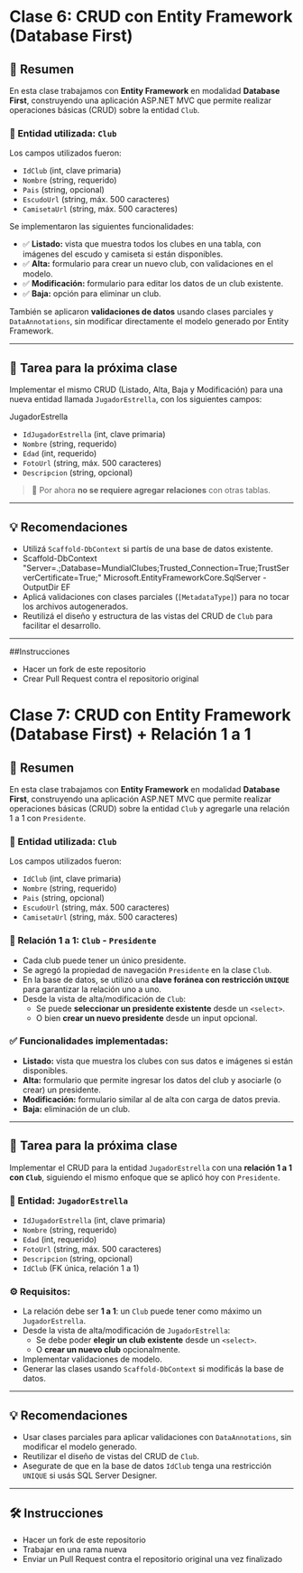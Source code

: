 # Clase 6: CRUD con Entity Framework (Database First)

## 🧾 Resumen

En esta clase trabajamos con **Entity Framework** en modalidad **Database First**, construyendo una aplicación ASP.NET MVC que permite realizar operaciones básicas (CRUD) sobre la entidad `Club`.

### 📌 Entidad utilizada: `Club`

Los campos utilizados fueron:

- `IdClub` (int, clave primaria)
- `Nombre` (string, requerido)
- `Pais` (string, opcional)
- `EscudoUrl` (string, máx. 500 caracteres)
- `CamisetaUrl` (string, máx. 500 caracteres)

Se implementaron las siguientes funcionalidades:

- ✅ **Listado:** vista que muestra todos los clubes en una tabla, con imágenes del escudo y camiseta si están disponibles.
- ✅ **Alta:** formulario para crear un nuevo club, con validaciones en el modelo.
- ✅ **Modificación:** formulario para editar los datos de un club existente.
- ✅ **Baja:** opción para eliminar un club.

También se aplicaron **validaciones de datos** usando clases parciales y `DataAnnotations`, sin modificar directamente el modelo generado por Entity Framework.

---

## 🎯 Tarea para la próxima clase

Implementar el mismo CRUD (Listado, Alta, Baja y Modificación) para una nueva entidad llamada `JugadorEstrella`, con los siguientes campos:

JugadorEstrella
- `IdJugadorEstrella` (int, clave primaria)
- `Nombre` (string, requerido)
- `Edad` (int, requerido)
- `FotoUrl` (string, máx. 500 caracteres)
- `Descripcion` (string, opcional)

> 🔹 Por ahora **no se requiere agregar relaciones** con otras tablas.

---

## 💡 Recomendaciones

- Utilizá `Scaffold-DbContext` si partís de una base de datos existente.
- Scaffold-DbContext "Server=.;Database=MundialClubes;Trusted_Connection=True;TrustServerCertificate=True;" Microsoft.EntityFrameworkCore.SqlServer -OutputDir EF
- Aplicá validaciones con clases parciales (`[MetadataType]`) para no tocar los archivos autogenerados.
- Reutilizá el diseño y estructura de las vistas del CRUD de `Club` para facilitar el desarrollo.

---

##Instrucciones  
- Hacer un fork de este repositorio
- Crear Pull Request contra el repositorio original


# Clase 7: CRUD con Entity Framework (Database First) + Relación 1 a 1

## 🧾 Resumen

En esta clase trabajamos con **Entity Framework** en modalidad **Database First**, construyendo una aplicación ASP.NET MVC que permite realizar operaciones básicas (CRUD) sobre la entidad `Club` y agregarle una relación 1 a 1 con `Presidente`.

### 📌 Entidad utilizada: `Club`

Los campos utilizados fueron:

- `IdClub` (int, clave primaria)
- `Nombre` (string, requerido)
- `Pais` (string, opcional)
- `EscudoUrl` (string, máx. 500 caracteres)
- `CamisetaUrl` (string, máx. 500 caracteres)

### 📌 Relación 1 a 1: `Club` - `Presidente`

- Cada club puede tener un único presidente.
- Se agregó la propiedad de navegación `Presidente` en la clase `Club`.
- En la base de datos, se utilizó una **clave foránea con restricción `UNIQUE`** para garantizar la relación uno a uno.
- Desde la vista de alta/modificación de `Club`:
  - Se puede **seleccionar un presidente existente** desde un `<select>`.
  - O bien **crear un nuevo presidente** desde un input opcional.

### ✅ Funcionalidades implementadas:

- **Listado:** vista que muestra los clubes con sus datos e imágenes si están disponibles.
- **Alta:** formulario que permite ingresar los datos del club y asociarle (o crear) un presidente.
- **Modificación:** formulario similar al de alta con carga de datos previa.
- **Baja:** eliminación de un club.

---

## 🎯 Tarea para la próxima clase

Implementar el CRUD para la entidad `JugadorEstrella` con una **relación 1 a 1 con `Club`**, siguiendo el mismo enfoque que se aplicó hoy con `Presidente`.

### 📌 Entidad: `JugadorEstrella`

- `IdJugadorEstrella` (int, clave primaria)
- `Nombre` (string, requerido)
- `Edad` (int, requerido)
- `FotoUrl` (string, máx. 500 caracteres)
- `Descripcion` (string, opcional)
- `IdClub` (FK única, relación 1 a 1)

### ⚙️ Requisitos:

- La relación debe ser **1 a 1**: un `Club` puede tener como máximo un `JugadorEstrella`.
- Desde la vista de alta/modificación de `JugadorEstrella`:
  - Se debe poder **elegir un club existente** desde un `<select>`.
  - O **crear un nuevo club** opcionalmente.
- Implementar validaciones de modelo.
- Generar las clases usando `Scaffold-DbContext` si modificás la base de datos.

---

## 💡 Recomendaciones

- Usar clases parciales para aplicar validaciones con `DataAnnotations`, sin modificar el modelo generado.
- Reutilizar el diseño de vistas del CRUD de `Club`.
- Asegurate de que en la base de datos `IdClub` tenga una restricción `UNIQUE` si usás SQL Server Designer.

---

## 🛠 Instrucciones

- Hacer un fork de este repositorio
- Trabajar en una rama nueva
- Enviar un Pull Request contra el repositorio original una vez finalizado
